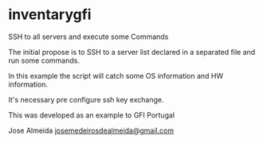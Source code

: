# inventarygfi
SSH to all servers and execute some Commands

The initial propose is to SSH to a server list declared in a separated file and run some commands.

In this example the script will catch some OS information and HW information.

It's necessary pre configure ssh key exchange.

This was developed as an example to GFI Portugal

Jose Almeida
josemedeirosdealmeida@gmail.com
